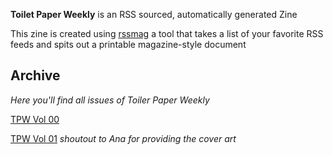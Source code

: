 **Toilet Paper Weekly**  is an RSS sourced, automatically generated Zine

This zine is created using [rssmag](https://github.com/therealchisco/rssmag) a tool that takes a list of your favorite RSS feeds and spits out a printable magazine-style document

## Archive 
*Here you'll find all issues of Toiler Paper Weekly*

[TPW Vol 00](archive/TP-Vol-00.pdf)

[TPW Vol 01](archive/TP-Vol-01.pdf) *shoutout to Ana for providing the cover art*
